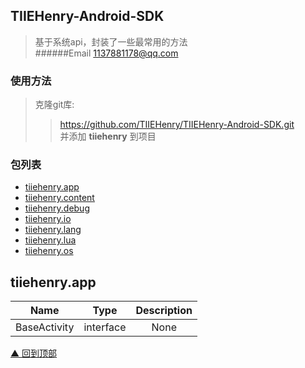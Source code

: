 ## TIIEHenry-Android-SDK
>基于系统api，封装了一些最常用的方法  
######Email <1137881178@qq.com> 

### 使用方法
>克隆git库:   
>>https://github.com/TIIEHenry/TIIEHenry-Android-SDK.git  
并添加 **tiiehenry** 到项目

### 包列表
> 
* [tiiehenry.app](#app)  
* [tiiehenry.content](#content)  
* [tiiehenry.debug](#debug)  
* [tiiehenry.io](#io)  
* [tiiehenry.lang](#lang)  
* [tiiehenry.lua](#lua)  
* [tiiehenry.os](#os)  


 
<h2 id="app">tiiehenry.app</h2>  

| Name | Type  | Description|
| :------------: |:---------------:| :-----:|
| BaseActivity | interface | None  |

[▲ 回到顶部](#top)
